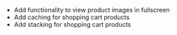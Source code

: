 - Add functionality to view product images in fullscreen
- Add caching for shopping cart products
- Add stacking for shopping cart products